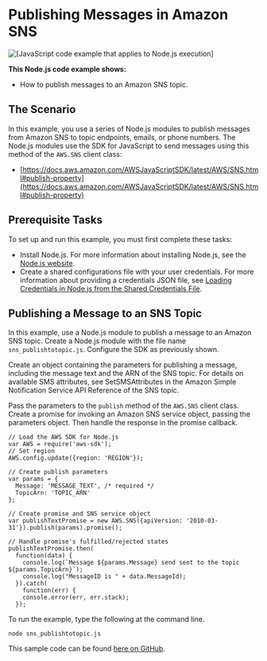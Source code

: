 # Publishing Messages in Amazon SNS<a name="sns-examples-publishing-messages"></a>

![\[JavaScript code example that applies to Node.js execution\]](http://docs.aws.amazon.com/sdk-for-javascript/v2/developer-guide/images/nodeicon.png)

**This Node\.js code example shows:**
+ How to publish messages to an Amazon SNS topic\.

## The Scenario<a name="sns-examples-publishing-messages-scenario"></a>

In this example, you use a series of Node\.js modules to publish messages from Amazon SNS to topic endpoints, emails, or phone numbers\. The Node\.js modules use the SDK for JavaScript to send messages using this method of the `AWS.SNS` client class:
+ [https://docs.aws.amazon.com/AWSJavaScriptSDK/latest/AWS/SNS.html#publish-property](https://docs.aws.amazon.com/AWSJavaScriptSDK/latest/AWS/SNS.html#publish-property)

## Prerequisite Tasks<a name="sns-examples-publishing-messages-prerequisites"></a>

To set up and run this example, you must first complete these tasks:
+ Install Node\.js\. For more information about installing Node\.js, see the [Node\.js website](http://nodejs.org)\.
+ Create a shared configurations file with your user credentials\. For more information about providing a credentials JSON file, see [Loading Credentials in Node\.js from the Shared Credentials File](loading-node-credentials-shared.md)\.

## Publishing a Message to an SNS Topic<a name="sns-examples-publishing-text-messages"></a>

In this example, use a Node\.js module to publish a message to an Amazon SNS topic\. Create a Node\.js module with the file name `sns_publishtotopic.js`\. Configure the SDK as previously shown\.

Create an object containing the parameters for publishing a message, including the message text and the ARN of the SNS topic\. For details on available SMS attributes, see SetSMSAttributes in the Amazon Simple Notification Service API Reference of the SNS topic\.

Pass the parameters to the `publish` method of the `AWS.SNS` client class\. Create a promise for invoking an Amazon SNS service object, passing the parameters object\. Then handle the response in the promise callback\. 

```
// Load the AWS SDK for Node.js
var AWS = require('aws-sdk');
// Set region
AWS.config.update({region: 'REGION'});

// Create publish parameters
var params = {
  Message: 'MESSAGE_TEXT', /* required */
  TopicArn: 'TOPIC_ARN'
};

// Create promise and SNS service object
var publishTextPromise = new AWS.SNS({apiVersion: '2010-03-31'}).publish(params).promise();

// Handle promise's fulfilled/rejected states
publishTextPromise.then(
  function(data) {
    console.log(`Message ${params.Message} send sent to the topic ${params.TopicArn}`);
    console.log("MessageID is " + data.MessageId);
  }).catch(
    function(err) {
    console.error(err, err.stack);
  });
```

To run the example, type the following at the command line\.

```
node sns_publishtotopic.js
```

This sample code can be found [here on GitHub](https://github.com/awsdocs/aws-doc-sdk-examples/blob/master/javascript/example_code/sns/sns_publishtotopic.js)\.